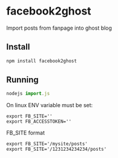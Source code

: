 # facebook2ghost

Import posts from fanpage into ghost blog

## Install
```javascript
npm install facebook2ghost
```

## Running
```javascript
nodejs import.js
```

On linux ENV variable must be set:

```
export FB_SITE=''
export FB_ACCESSTOKEN=''
```

FB_SITE format
```
export FB_SITE='/mysite/posts'
export FB_SITE='/1231234234234/posts'
```
